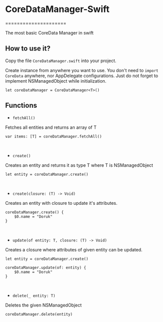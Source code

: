 # CoreDataManager-Swift
=====================

The most basic CoreData Manager in swift

How to use it? 
------------

Copy the file `CoreDataManager.swift` into your project.

Create instance from anywhere you want to use. You don't need to `import CoreData` anywhere, nor AppDelegate configurations. Just do not forget to implement NSManagedObject while initialization.

    let coreDataManager = CoreDataManager<T>()

Functions
------------

- `fetchAll()`

Fetches all entities and returns an array of T

    var items: [T] = coreDataManager.fetchAll()
    
<br />

- `create()`

Creates an entity and returns it as type T where T is NSManagedObject

    let entity = coreDataManager.create()
    
<br />
        
- `create(closure: (T) -> Void)`

Creates an entity with closure to update it's attributes.

    coreDataManager.create() { 
        $0.name = "Doruk"
    }

<br />

- `update(of entity: T, closure: (T) -> Void)`

Creates a closure where attributes of given entity can be updated.

    let entity = coreDataManager.create()
    
    coreDataManager.update(of: entity) { 
        $0.name = "Doruk"
    }
    
<br />

- `delete(_ entity: T)`

Deletes the given NSManagedObject

    coreDataManager.delete(entity)
        
